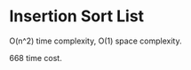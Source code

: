 Insertion Sort List
==========================

O(n^2) time complexity, O(1) space complexity.

668 time cost.